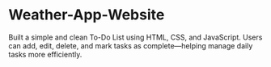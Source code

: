 # Weather-App-Website
Built a simple and clean To-Do List using HTML, CSS, and JavaScript. Users can add, edit, delete, and mark tasks as complete—helping manage daily tasks more efficiently.
